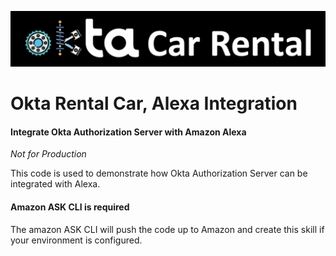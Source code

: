 ![Okta Rental](images/image.png)
# Okta Rental Car, Alexa Integration

#### Integrate Okta Authorization Server with Amazon Alexa

*Not for Production*

This code is used to demonstrate how Okta Authorization Server can be integrated with Alexa.

#### Amazon ASK CLI is required

The amazon ASK CLI will push the code up to Amazon and create this skill if your environment is configured.

